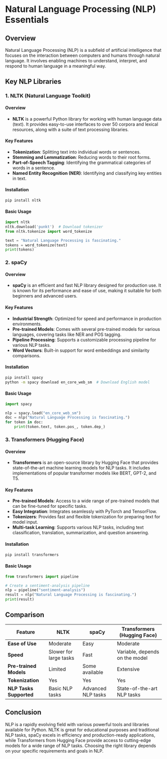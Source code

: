 # Natural Language Processing (NLP) Essentials

## Overview
Natural Language Processing (NLP) is a subfield of artificial intelligence that focuses on the interaction between computers and humans through natural language. It involves enabling machines to understand, interpret, and respond to human language in a meaningful way.

## Key NLP Libraries

### 1. NLTK (Natural Language Toolkit)

#### Overview
- **NLTK** is a powerful Python library for working with human language data (text). It provides easy-to-use interfaces to over 50 corpora and lexical resources, along with a suite of text processing libraries.

#### Key Features
- **Tokenization**: Splitting text into individual words or sentences.
- **Stemming and Lemmatization**: Reducing words to their root forms.
- **Part-of-Speech Tagging**: Identifying the grammatical categories of words in a sentence.
- **Named Entity Recognition (NER)**: Identifying and classifying key entities in text.

#### Installation
```bash
pip install nltk
```

#### Basic Usage
```python
import nltk
nltk.download('punkt')  # Download tokenizer
from nltk.tokenize import word_tokenize

text = "Natural Language Processing is fascinating."
tokens = word_tokenize(text)
print(tokens)
```

### 2. spaCy

#### Overview
- **spaCy** is an efficient and fast NLP library designed for production use. It is known for its performance and ease of use, making it suitable for both beginners and advanced users.

#### Key Features
- **Industrial Strength**: Optimized for speed and performance in production environments.
- **Pre-trained Models**: Comes with several pre-trained models for various languages, covering tasks like NER and POS tagging.
- **Pipeline Processing**: Supports a customizable processing pipeline for various NLP tasks.
- **Word Vectors**: Built-in support for word embeddings and similarity comparisons.

#### Installation
```bash
pip install spacy
python -m spacy download en_core_web_sm  # Download English model
```

#### Basic Usage
```python
import spacy

nlp = spacy.load("en_core_web_sm")
doc = nlp("Natural Language Processing is fascinating.")
for token in doc:
    print(token.text, token.pos_, token.dep_)
```

### 3. Transformers (Hugging Face)

#### Overview
- **Transformers** is an open-source library by Hugging Face that provides state-of-the-art machine learning models for NLP tasks. It includes implementations of popular transformer models like BERT, GPT-2, and T5.

#### Key Features
- **Pre-trained Models**: Access to a wide range of pre-trained models that can be fine-tuned for specific tasks.
- **Easy Integration**: Integrates seamlessly with PyTorch and TensorFlow.
- **Tokenizers**: Provides fast and flexible tokenization for preparing text for model input.
- **Multi-task Learning**: Supports various NLP tasks, including text classification, translation, summarization, and question answering.

#### Installation
```bash
pip install transformers
```

#### Basic Usage
```python
from transformers import pipeline

# Create a sentiment-analysis pipeline
nlp = pipeline("sentiment-analysis")
result = nlp("Natural Language Processing is fascinating.")
print(result)
```

## Comparison

| Feature                     | NLTK                          | spaCy                          | Transformers (Hugging Face)    |
|-----------------------------|-------------------------------|--------------------------------|---------------------------------|
| **Ease of Use**             | Moderate                      | Easy                           | Moderate                        |
| **Speed**                   | Slower for large tasks        | Fast                           | Variable, depends on the model  |
| **Pre-trained Models**      | Limited                       | Some available                 | Extensive                       |
| **Tokenization**            | Yes                           | Yes                            | Yes                             |
| **NLP Tasks Supported**     | Basic NLP tasks               | Advanced NLP tasks             | State-of-the-art NLP tasks      |

## Conclusion
NLP is a rapidly evolving field with various powerful tools and libraries available for Python. NLTK is great for educational purposes and traditional NLP tasks, spaCy excels in efficiency and production-ready applications, while Transformers from Hugging Face provide access to cutting-edge models for a wide range of NLP tasks. Choosing the right library depends on your specific requirements and goals in NLP.
